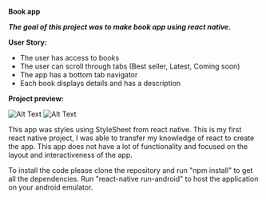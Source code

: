 **Book app**

_**The goal of this project was to make book app using react native.**_

**User Story:**
- The user has access to books
- The user can scroll through tabs (Best seller, Latest, Coming soon)
- The app has a bottom tab navigator
- Each book displays details and has a description

**Project preview:**

![Alt Text](https://i.gyazo.com/e3f11e86313c9af12752198b4205d035.png)
![Alt Text](https://i.gyazo.com/56b13bf057dc29930d494af3dbc05fb4.png)

This app was styles using StyleSheet from react native. This is my first react native project, I was able to transfer my knowledge of react to create the app. This app does not have a lot of functionality and focused on the layout and interactiveness of the app.

To install the code please clone the repository and run "npm install" to get all the dependencies. Run "react-native run-android" to host the application on your android emulator.
